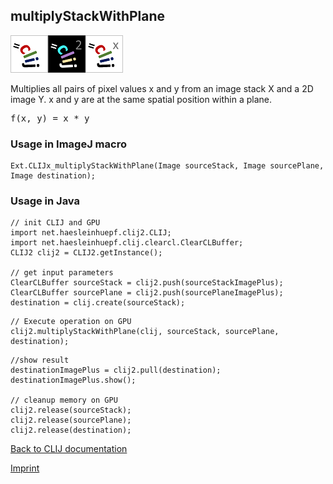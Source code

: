 ## multiplyStackWithPlane
![Image](images/mini_clij1_logo.png)![Image](images/mini_clij2_logo.png)![Image](images/mini_clijx_logo.png)

Multiplies all pairs of pixel values x and y from an image stack X and a 2D image Y. x and y are at 
the same spatial position within a plane.

<pre>f(x, y) = x * y</pre>

### Usage in ImageJ macro
```
Ext.CLIJx_multiplyStackWithPlane(Image sourceStack, Image sourcePlane, Image destination);
```


### Usage in Java
```
// init CLIJ and GPU
import net.haesleinhuepf.clij2.CLIJ;
import net.haesleinhuepf.clij.clearcl.ClearCLBuffer;
CLIJ2 clij2 = CLIJ2.getInstance();

// get input parameters
ClearCLBuffer sourceStack = clij2.push(sourceStackImagePlus);
ClearCLBuffer sourcePlane = clij2.push(sourcePlaneImagePlus);
destination = clij.create(sourceStack);
```

```
// Execute operation on GPU
clij2.multiplyStackWithPlane(clij, sourceStack, sourcePlane, destination);
```

```
//show result
destinationImagePlus = clij2.pull(destination);
destinationImagePlus.show();

// cleanup memory on GPU
clij2.release(sourceStack);
clij2.release(sourcePlane);
clij2.release(destination);
```


[Back to CLIJ documentation](https://clij.github.io/)

[Imprint](https://clij.github.io/imprint)
